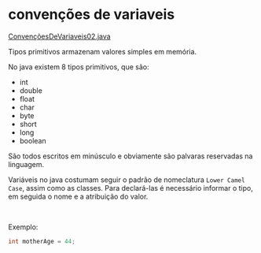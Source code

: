# convenções de variaveis

[ConvençõesDeVariaveis02.java](../maratona-java/src/me/kevensouza/maratonajava/intro/ConvencoesDeVariaveis02.java)

Tipos primitivos armazenam valores simples em memória.

No java existem 8 tipos primitivos, que são:

- int
- double
- float
- char
- byte
- short
- long
- boolean

São todos escritos em minúsculo e obviamente são palvaras reservadas na linguagem.

Variáveis no java costumam seguir o padrão de nomeclatura `Lower Camel Case`, assim como as classes. Para declará-las é necessário informar o tipo, em seguida o nome e a atribuição do valor.

<br/>

Exemplo:

```java
int motherAge = 44;
```
